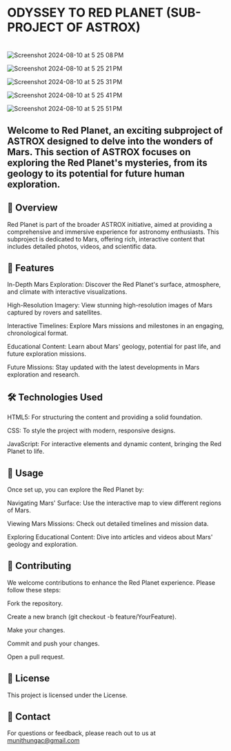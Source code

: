 
<h1>ODYSSEY TO RED PLANET (SUB-PROJECT OF ASTROX)<h1></h1>



![Screenshot 2024-08-10 at 5 25 08 PM](https://github.com/user-attachments/assets/16949117-dc9c-454f-b010-6258101bb500)






![Screenshot 2024-08-10 at 5 25 21 PM](https://github.com/user-attachments/assets/4179a65c-79cc-494c-be07-b4460cec13b0)



![Screenshot 2024-08-10 at 5 25 31 PM](https://github.com/user-attachments/assets/93adcd23-57ab-4485-a8d0-8ba9923ba6e1)



![Screenshot 2024-08-10 at 5 25 41 PM](https://github.com/user-attachments/assets/86a76c21-bfa8-4da1-9cb0-0598ce61332d)



![Screenshot 2024-08-10 at 5 25 51 PM](https://github.com/user-attachments/assets/1c935095-14db-4a20-a0e5-44bd58f402e6)


Welcome to Red Planet, an exciting subproject of ASTROX designed to delve into the wonders of Mars. This section of ASTROX focuses on exploring the Red Planet's mysteries, from its geology to its potential for future human exploration.
-------------------------------------------------------------------------------------------------------------------------------------------------------------------------------------------------------------------------------------------

🚀 Overview
------------
Red Planet is part of the broader ASTROX initiative, aimed at providing a comprehensive and immersive experience for astronomy enthusiasts. This subproject is dedicated to Mars, offering rich, interactive content that includes detailed photos, videos, and scientific data.

🌌 Features
------------
In-Depth Mars Exploration: Discover the Red Planet's surface, atmosphere, and climate with interactive visualizations.

High-Resolution Imagery: View stunning high-resolution images of Mars captured by rovers and satellites.

Interactive Timelines: Explore Mars missions and milestones in an engaging, chronological format.

Educational Content: Learn about Mars' geology, potential for past life, and future exploration missions.

Future Missions: Stay updated with the latest developments in Mars exploration and research.


🛠️ Technologies Used
--------------------
HTML5: For structuring the content and providing a solid foundation.

CSS: To style the project with modern, responsive designs.

JavaScript: For interactive elements and dynamic content, bringing the Red Planet to life.

🚀 Usage
--------
Once set up, you can explore the Red Planet by:

Navigating Mars' Surface: Use the interactive map to view different regions of Mars.

Viewing Mars Missions: Check out detailed timelines and mission data.

Exploring Educational Content: Dive into articles and videos about Mars' geology and exploration.


🤝 Contributing
----------------
We welcome contributions to enhance the Red Planet experience. Please follow these steps:

Fork the repository.

Create a new branch (git checkout -b feature/YourFeature).

Make your changes.

Commit and push your changes.

Open a pull request.

📄 License
-----------
This project is licensed under the  License.

💬 Contact
----------
For questions or feedback, please reach out to us at munithungac@gmail.com


















